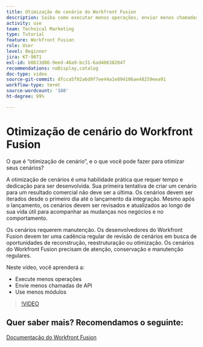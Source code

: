 ```yaml
---
title: Otimização de cenário do Workfront Fusion
description: Saiba como executar menos operações, enviar menos chamadas de API e usar menos módulos, tudo no [!DNL Adobe Workfront Fusion].
activity: use
team: Technical Marketing
type: Tutorial
feature: Workfront Fusion
role: User
level: Beginner
jira: KT-9071
exl-id: b0613d86-9eed-46a9-bc31-6ad406382047
recommendations: noDisplay,catalog
doc-type: video
source-git-commit: dfcca5f02a6d9f7ee44a1e894106ae48259eea91
workflow-type: tm+mt
source-wordcount: '160'
ht-degree: 99%

---
```


# Otimização de cenário do Workfront Fusion

O que é “otimização de cenário”, e o que você pode fazer para otimizar seus cenários?

A otimização de cenários é uma habilidade prática que requer tempo e dedicação para ser desenvolvida. Sua primeira tentativa de criar um cenário para um resultado comercial não deve ser a última. Os cenários devem ser iterados desde o primeiro dia até o lançamento da integração. Mesmo após o lançamento, os cenários devem ser revisados e atualizados ao longo de sua vida útil para acompanhar as mudanças nos negócios e no comportamento.

Os cenários requerem manutenção. Os desenvolvedores do Workfront Fusion devem ter uma cadência regular de revisão de cenários em busca de oportunidades de reconstrução, reestruturação ou otimização. Os cenários do Workfront Fusion precisam de atenção, conservação e manutenção regulares.

Neste vídeo, você aprenderá a:

* Execute menos operações
* Envie menos chamadas de API
* Use menos módulos

>[!VIDEO](https://video.tv.adobe.com/v/335313/?quality=12&learn=on&enablevpops)

## Quer saber mais? Recomendamos o seguinte:

[Documentação do Workfront Fusion](https://experienceleague.adobe.com/en/docs/workfront-fusion/using/get-started-with-fusion/understand-workfront-fusion/workfront-fusion-overview)
